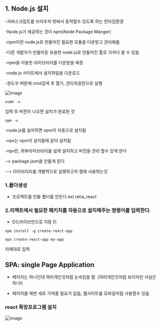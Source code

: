 ## 1. Node.js 설치

-자바스크립트를 브라우저 밖에서 동작할수 있도록 하는 런타임환경

-Node.js가 제공하는 것이 npm(Node Package Manger)

-npm이란 node.js로 만들어진 필요한 모듈을 다운받고 관리해줌

-다른 개발자가 만들어둔 유용한 node.js로 만들어진 툴로 가져다 쓸 수 있음

-npm을 이용한 라이브러리를 다운받을 예정



-node.js 사이트에서 설치파일을 다운로드

-윈도우 버튼에 cmd검색 후 열기, 관리자권한으로 실행

![image](https://github.com/OnlyREHA/React/assets/145514740/c43f0bde-94bb-43f4-9c1f-5ed49a032a65)


```
node -v 
```

입력 후 버전이 나오면 설치가 완료된 것

```
npm -v
```

-node.js를 설치하면 npm이 자동으로 설치됨

-npx는 npm이 설치될때 같이 설치됨

-npx란,  외부라이브러리를 쉽게 설치하고 버전을 관리 할수 있게 한다

-->  package.json을 만들게 된다

-->  라이브러리를 개별적으로 실행하고자 할때 사용하는것


### 1.폴더생성

- 프로젝트를 만들 폴더를 만든다 ex) reha_react

### 2.리액트에서 필요한 패키지를 자동으로 설치해주는 명령어를 입력한다.

- D드라이브안으로 이동 D:

```
npm install -g create-react-app
```

```
npx create-react-app my-app
```

차례대로 입력


## SPA: single Page Application

- 페이지는 하나인데 여러개인것처럼 눈속임을 함. (여러개인것처럼 보이지만 사실은 하나!)

- 페이지를 매번 새로 가져올 필요가 없음, 웹사이트를 모바일처럼 사용할수 있음.

### react 확장프로그램 설치

![image](https://github.com/OnlyREHA/React/assets/145514740/d4e4fd83-0420-4a5d-85c8-0f0de704d9e0)


















